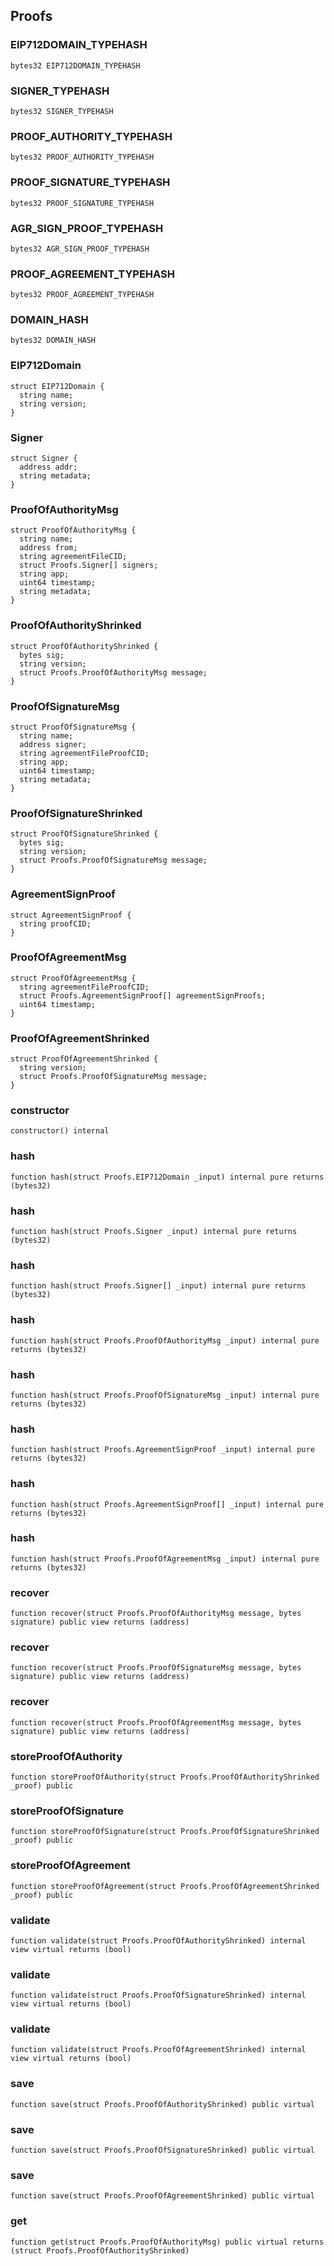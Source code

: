 ## Proofs

### EIP712DOMAIN_TYPEHASH

```solidity
bytes32 EIP712DOMAIN_TYPEHASH
```

### SIGNER_TYPEHASH

```solidity
bytes32 SIGNER_TYPEHASH
```

### PROOF_AUTHORITY_TYPEHASH

```solidity
bytes32 PROOF_AUTHORITY_TYPEHASH
```

### PROOF_SIGNATURE_TYPEHASH

```solidity
bytes32 PROOF_SIGNATURE_TYPEHASH
```

### AGR_SIGN_PROOF_TYPEHASH

```solidity
bytes32 AGR_SIGN_PROOF_TYPEHASH
```

### PROOF_AGREEMENT_TYPEHASH

```solidity
bytes32 PROOF_AGREEMENT_TYPEHASH
```

### DOMAIN_HASH

```solidity
bytes32 DOMAIN_HASH
```

### EIP712Domain

```solidity
struct EIP712Domain {
  string name;
  string version;
}
```

### Signer

```solidity
struct Signer {
  address addr;
  string metadata;
}
```

### ProofOfAuthorityMsg

```solidity
struct ProofOfAuthorityMsg {
  string name;
  address from;
  string agreementFileCID;
  struct Proofs.Signer[] signers;
  string app;
  uint64 timestamp;
  string metadata;
}
```

### ProofOfAuthorityShrinked

```solidity
struct ProofOfAuthorityShrinked {
  bytes sig;
  string version;
  struct Proofs.ProofOfAuthorityMsg message;
}
```

### ProofOfSignatureMsg

```solidity
struct ProofOfSignatureMsg {
  string name;
  address signer;
  string agreementFileProofCID;
  string app;
  uint64 timestamp;
  string metadata;
}
```

### ProofOfSignatureShrinked

```solidity
struct ProofOfSignatureShrinked {
  bytes sig;
  string version;
  struct Proofs.ProofOfSignatureMsg message;
}
```

### AgreementSignProof

```solidity
struct AgreementSignProof {
  string proofCID;
}
```

### ProofOfAgreementMsg

```solidity
struct ProofOfAgreementMsg {
  string agreementFileProofCID;
  struct Proofs.AgreementSignProof[] agreementSignProofs;
  uint64 timestamp;
}
```

### ProofOfAgreementShrinked

```solidity
struct ProofOfAgreementShrinked {
  string version;
  struct Proofs.ProofOfSignatureMsg message;
}
```

### constructor

```solidity
constructor() internal
```

### hash

```solidity
function hash(struct Proofs.EIP712Domain _input) internal pure returns (bytes32)
```

### hash

```solidity
function hash(struct Proofs.Signer _input) internal pure returns (bytes32)
```

### hash

```solidity
function hash(struct Proofs.Signer[] _input) internal pure returns (bytes32)
```

### hash

```solidity
function hash(struct Proofs.ProofOfAuthorityMsg _input) internal pure returns (bytes32)
```

### hash

```solidity
function hash(struct Proofs.ProofOfSignatureMsg _input) internal pure returns (bytes32)
```

### hash

```solidity
function hash(struct Proofs.AgreementSignProof _input) internal pure returns (bytes32)
```

### hash

```solidity
function hash(struct Proofs.AgreementSignProof[] _input) internal pure returns (bytes32)
```

### hash

```solidity
function hash(struct Proofs.ProofOfAgreementMsg _input) internal pure returns (bytes32)
```

### recover

```solidity
function recover(struct Proofs.ProofOfAuthorityMsg message, bytes signature) public view returns (address)
```

### recover

```solidity
function recover(struct Proofs.ProofOfSignatureMsg message, bytes signature) public view returns (address)
```

### recover

```solidity
function recover(struct Proofs.ProofOfAgreementMsg message, bytes signature) public view returns (address)
```

### storeProofOfAuthority

```solidity
function storeProofOfAuthority(struct Proofs.ProofOfAuthorityShrinked _proof) public
```

### storeProofOfSignature

```solidity
function storeProofOfSignature(struct Proofs.ProofOfSignatureShrinked _proof) public
```

### storeProofOfAgreement

```solidity
function storeProofOfAgreement(struct Proofs.ProofOfAgreementShrinked _proof) public
```

### validate

```solidity
function validate(struct Proofs.ProofOfAuthorityShrinked) internal view virtual returns (bool)
```

### validate

```solidity
function validate(struct Proofs.ProofOfSignatureShrinked) internal view virtual returns (bool)
```

### validate

```solidity
function validate(struct Proofs.ProofOfAgreementShrinked) internal view virtual returns (bool)
```

### save

```solidity
function save(struct Proofs.ProofOfAuthorityShrinked) public virtual
```

### save

```solidity
function save(struct Proofs.ProofOfSignatureShrinked) public virtual
```

### save

```solidity
function save(struct Proofs.ProofOfAgreementShrinked) public virtual
```

### get

```solidity
function get(struct Proofs.ProofOfAuthorityMsg) public virtual returns (struct Proofs.ProofOfAuthorityShrinked)
```

